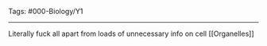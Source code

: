 Tags: #000-Biology/Y1

---
Literally fuck all apart from loads of unnecessary info on cell [[Organelles]]

